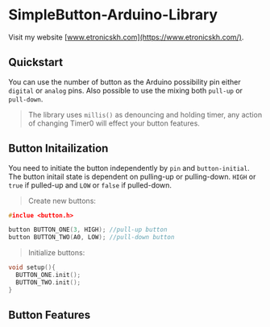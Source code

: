# SimpleButton-Arduino-Library
Visit my website [www.etronicskh.com](https://www.etronicskh.com/).
## Quickstart
You can use the number of button as the Arduino possibility pin either `digital` or `analog` pins. Also possible to use the mixing both `pull-up` or `pull-down`.
>The library uses `millis()` as denouncing and holding timer, any action of changing Timer0 will effect your button features.
## Button Initailization
You need to initiate the button independently by `pin` and `button-initial`. The button initail state is dependent on pulling-up or pulling-down. `HIGH` or `true` if pulled-up and `LOW` or `false` if pulled-down.

>Create new buttons:
```c++
#inclue <button.h>

button BUTTON_ONE(3, HIGH); //pull-up button
button BUTTON_TWO(A0, LOW); //pull-down button
```

>Initialize buttons:
```c++
void setup(){
  BUTTON_ONE.init();
  BUTTON_TWO.init();
}
```
## Button Features
